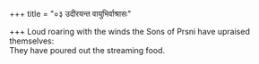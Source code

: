 +++
title = "०३ उदीरयन्त वायुभिर्वाश्रासः"

+++
Loud roaring with the winds the Sons of Prsni have upraised themselves:  
     They have poured out the streaming food.